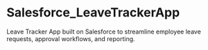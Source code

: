 # Salesforce_LeaveTrackerApp

Leave Tracker App built on Salesforce to streamline employee leave requests, approval workflows, and reporting.
